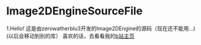 # Image2DEngineSourceFile
1.Hello!
这是由zerowatherblu3开发的Image2DEngine的源码（现在还不能用...)
(以后会移动到别的库）
喜欢的话，去看看我的[b站主页](https://space.bilibili.com/335929000)
